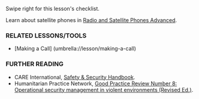 [Title]: # (What now?)
[Order]: # (11)

Swipe right for this lesson's checklist.

Learn about satellite phones in [Radio and Satellite Phones Advanced](umbrella://lesson/radios-and-satellite-phones/1).

### RELATED LESSONS/TOOLS

*   [Making a Call] (umbrella://lesson/making-a-call)

### FURTHER READING

*   CARE International, [Safety & Security Handbook](https://www.eisf.eu/wp-content/uploads/2014/09/0614-Macpherson-2004-CARE-International-Safety-and-Security-Handbook.pdf).
*   Humanitarian Practice Network, [Good Practice Review Number 8: Operational security management in violent environments (Revised Ed.)](http://odihpn.org/wp-content/uploads/2010/11/GPR_8_revised2.pdf).
